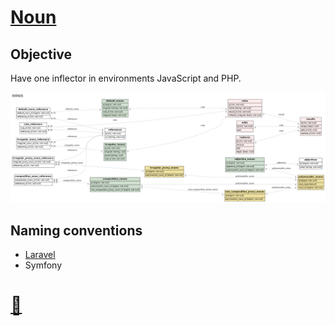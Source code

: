# [Noun](http://en.wikipedia.org/wiki/Noun)
## Objective
Have one inflector in environments JavaScript and PHP.

![nouns](./doc/nouns.png?raw=true "nouns")

## Naming conventions
- [Laravel](https://webdevetc.com/blog/laravel-naming-conventions/#section_naming-database-tables-in-laravel)
- Symfony
# [📁](http://github.com/noud)